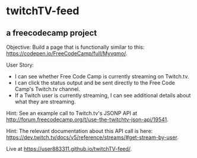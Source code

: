 # twitchTV-feed
## a freecodecamp project

Objective: Build a page that is functionally similar to this: https://codepen.io/FreeCodeCamp/full/Myvqmo/.

User Story: 
- I can see whether Free Code Camp is currently streaming on Twitch.tv.
- I can click the status output and be sent directly to the Free Code Camp's Twitch.tv 
channel.
- If a Twitch user is currently streaming, I can see additional details about what they are 
streaming.

Hint: See an example call to Twitch.tv's JSONP API at 
http://forum.freecodecamp.org/t/use-the-twitchtv-json-api/19541.

Hint: The relevant documentation about this API call is here: 
https://dev.twitch.tv/docs/v5/reference/streams/#get-stream-by-user.


Live at https://user883311.github.io/twitchTV-feed/. 